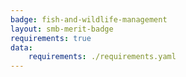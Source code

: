 ```yaml
---
badge: fish-and-wildlife-management
layout: smb-merit-badge
requirements: true
data:
    requirements: ./requirements.yaml
---
```

